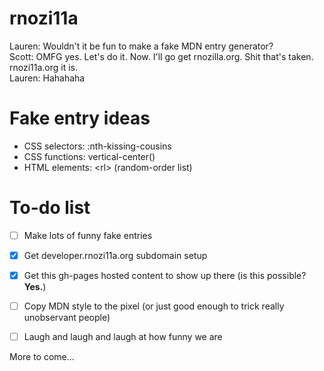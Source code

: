 rnozi11a
========
Lauren: Wouldn't it be fun to make a fake MDN entry generator?  
Scott:  OMFG yes. Let's do it. Now. I'll go get rnozilla.org. Shit that's taken. rnozi11a.org it is.  
Lauren: Hahahaha

Fake entry ideas
================
* CSS selectors: :nth-kissing-cousins
* CSS functions: vertical-center()
* HTML elements: \<rl\> (random-order list)

To-do list
==========
- [ ] Make lots of funny fake entries
- [x] Get developer.rnozi11a.org subdomain setup
- [x] Get this gh-pages hosted content to show up there (is this possible? __Yes.__)
- [ ] Copy MDN style to the pixel (or just good enough to trick really unobservant people)
- [ ] Laugh and laugh and laugh at how funny we are


More to come...
